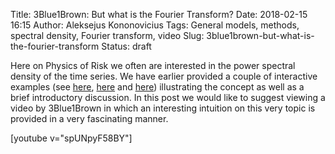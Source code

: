 Title: 3Blue1Brown: But what is the Fourier Transform?
Date: 2018-02-15 16:15
Author: Aleksejus Kononovicius
Tags: General models, methods, spectral density, Fourier transform, video
Slug: 3blue1brown-but-what-is-the-fourier-transform
Status: draft

Here on Physics of Risk we often are interested in the power spectral density
of the time series. We have earlier provided a couple of interactive examples
(see [here]({filename}/articles/2013/power-spectral-density-part-1.md),
[here]({filename}/articles/2013/power-spectral-density-part-2.md) and
[here]({filename}/articles/2012/colors-of-noise.md)) illustrating the concept
as well as a brief introductory discussion. In this post we would like to
suggest viewing a video by 3Blue1Brown in which an interesting intuition on this
very topic is provided in a very fascinating manner.

[youtube v="spUNpyF58BY"]

